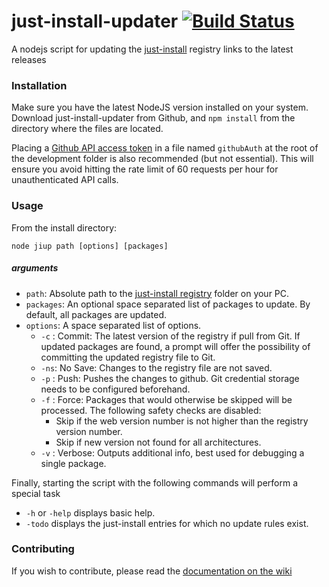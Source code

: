 # just-install-updater [![Build Status](https://travis-ci.org/just-install/just-install-updater.svg?branch=master)](https://travis-ci.org/just-install/just-install-updater)

A nodejs script for updating the [just-install](https://github.com/just-install/just-install) registry links to the latest releases

### Installation

Make sure you have the latest NodeJS version installed on your system. Download just-install-updater from Github, and `npm install` from the directory where the files are located.

Placing a [Github API access token](https://github.com/blog/1509-personal-api-tokens) in a file named `githubAuth` at the root of the development folder is also recommended (but not essential). This will ensure you avoid hitting the rate limit of 60 requests per hour for unauthenticated API calls.

### Usage

From the install directory:

```
node jiup path [options] [packages]
```


##### arguments

* `path`: Absolute path to the [just-install registry](https://github.com/just-install/registry) folder on your PC.
* `packages`: An optional space separated list of packages to update. By default, all packages are updated.
* `options`: A space separated list of options.
  * `-c` : Commit: The latest version of the registry if pull from Git. If updated packages are found, a prompt will offer the possibility of committing the updated registry file to Git.
  * `-ns`: No Save: Changes to the registry file are not saved.
  * `-p` : Push: Pushes the changes to github. Git credential storage needs to be configured beforehand.
  * `-f` : Force: Packages that would otherwise be skipped will be processed. The following safety checks are disabled:
    * Skip if the web version number is not higher than the registry version number.
    * Skip if new version not found for all architectures.
  * `-v` : Verbose: Outputs additional info, best used for debugging a single package.

Finally, starting the script with the following commands will perform a special task
 * `-h` or `-help` displays basic help.
 * `-todo` displays the just-install entries for which no update rules exist.

### Contributing
If you wish to contribute, please read the [documentation on the wiki](https://github.com/just-install/just-install-updater/wiki)
